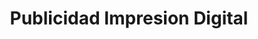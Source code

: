 ---
title: "Publicidad Impresion Digital"
url: /cartago/publicidad-impresion-digital/
shop: general
---